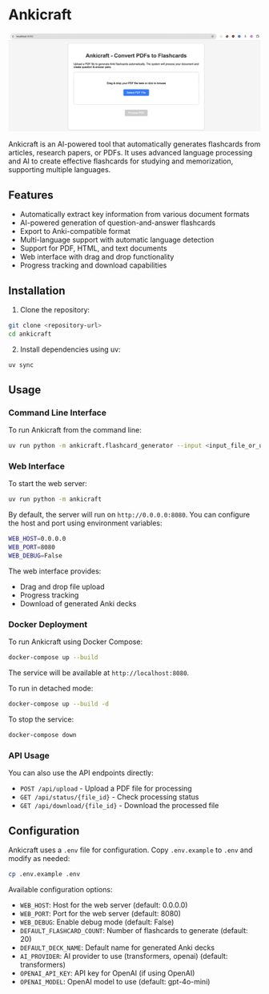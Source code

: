 # Ankicraft

![Ankicraft Server](server.png)

Ankicraft is an AI-powered tool that automatically generates flashcards from articles, research papers, or PDFs. It uses advanced language processing and AI to create effective flashcards for studying and memorization, supporting multiple languages.

## Features

- Automatically extract key information from various document formats
- AI-powered generation of question-and-answer flashcards
- Export to Anki-compatible format
- Multi-language support with automatic language detection
- Support for PDF, HTML, and text documents
- Web interface with drag and drop functionality
- Progress tracking and download capabilities

## Installation

1. Clone the repository:
```bash
git clone <repository-url>
cd ankicraft
```

2. Install dependencies using uv:
```bash
uv sync
```

## Usage

### Command Line Interface

To run Ankicraft from the command line:

```bash
uv run python -m ankicraft.flashcard_generator --input <input_file_or_url> --output <output_directory>
```

### Web Interface

To start the web server:

```bash
uv run python -m ankicraft
```

By default, the server will run on `http://0.0.0.0:8080`. You can configure the host and port using environment variables:

```bash
WEB_HOST=0.0.0.0
WEB_PORT=8080
WEB_DEBUG=False
```

The web interface provides:
- Drag and drop file upload
- Progress tracking
- Download of generated Anki decks

### Docker Deployment

To run Ankicraft using Docker Compose:

```bash
docker-compose up --build
```

The service will be available at `http://localhost:8080`.

To run in detached mode:

```bash
docker-compose up --build -d
```

To stop the service:

```bash
docker-compose down
```

### API Usage

You can also use the API endpoints directly:

- `POST /api/upload` - Upload a PDF file for processing
- `GET /api/status/{file_id}` - Check processing status
- `GET /api/download/{file_id}` - Download the processed file

## Configuration

Ankicraft uses a `.env` file for configuration. Copy `.env.example` to `.env` and modify as needed:

```bash
cp .env.example .env
```

Available configuration options:

- `WEB_HOST`: Host for the web server (default: 0.0.0.0)
- `WEB_PORT`: Port for the web server (default: 8080)
- `WEB_DEBUG`: Enable debug mode (default: False)
- `DEFAULT_FLASHCARD_COUNT`: Number of flashcards to generate (default: 20)
- `DEFAULT_DECK_NAME`: Default name for generated Anki decks
- `AI_PROVIDER`: AI provider to use (transformers, openai) (default: transformers)
- `OPENAI_API_KEY`: API key for OpenAI (if using OpenAI)
- `OPENAI_MODEL`: OpenAI model to use (default: gpt-4o-mini)
